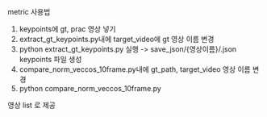 
metric 사용법

1. keypoints에 gt, prac 영상 넣기 
2. extract_gt_keypoints.py내에 target_video에 gt 영상 이름 변경
3. python extract_gt_keypoints.py 실행 -> save_json/{영상이름}/.json keypoints 파일 생성
4. compare_norm_veccos_10frame.py내에 gt_path, target_video 영상 이름 변경
5. python compare_norm_veccos_10frame.py

영상 list 로 제공
